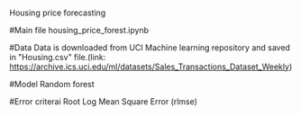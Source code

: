 ####
Housing price forecasting

#Main file
housing_price_forest.ipynb

#Data
Data is downloaded from UCI Machine learning repository and saved in "Housing.csv" file.(link: https://archive.ics.uci.edu/ml/datasets/Sales_Transactions_Dataset_Weekly)

#Model
Random forest

#Error criterai
Root Log Mean Square Error (rlmse)
###
